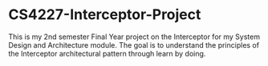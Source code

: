 # CS4227-Interceptor-Project

This is my 2nd semester Final Year project on the Interceptor for my System Design and Architecture module. The goal is to understand the principles of the Interceptor architectural pattern through learn by doing.
